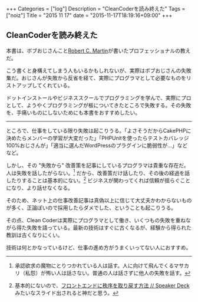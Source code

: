 +++
Categories = ["log"]
Description = "CleanCoderを読み終えた"
Tags = ["noiz"]
Title = "2015 11 17"
date = "2015-11-17T18:19:16+09:00"
+++

## CleanCoderを読み終えた
本書は、ボブおじさんこと[Robert C. Martin](https://twitter.com/unclebobmartin)が書いたプロフェッショナルの教えだ。

こう書くと身構えてしまう人もいるかもしれないが、実際はボブおじさんの失敗集だ。おじさんが失敗から反省を経て、実際にプログラマとして必要なものをリストアップしてくれている。

ドットインストールやビジネススクールでプログラミングを学んで、実際にプロとして、ようやくプログラミングが板についてきたところで失敗する。その失敗を、手痛いものにしないためにも本書をおすすめしたい。

----

ところで、仕事をしている限り失敗は起こりうる。「よさそうだからCakePHPに決めたらメンバーの学習が大変だった」「PHPUnitを使ったらテストカバレッジ100%おじさんが」「適当に選んだWordPressのプラグインに脆弱性が…」などなど。

しかし、その "失敗から" 改善策を記事にしているプログラマは貴重な存在だ。人は失敗を話したがらない。[^1] だから、改善策だけ話したり、その後の経過を話したりすることは基本的にない。[^2] ビジネスが関わってくれば信頼が揺らぐことになり、より話せなくなる。

そのため、ネット上の仕事改善記事は真偽以上に信じて大丈夫かわからないものが多く、正論ぽいので採用したらダメでした、ということも起こりうる。

その点、Clean Coderは実際にプログラマとして働き、いくつもの失敗を重ねながら得た失敗を語っている。最新の技術はすぐに古くなるが、経験から得られた教訓は古くなりにくい。

技術は何とかなっているけど、仕事の進め方がうまくいってない人におすすめ。

[^1]: 承認欲求の魔物にとりつかれている人は話す。人に向けて飛んでくるマサカリ（私怨）が怖い人は話さない。普通の人は話さずに他人の失敗を話す。

[^2]: 基本的にないので、[フロントエンドに秩序を取り戻す方法 // Speaker Deck](https://speakerdeck.com/fand/hurontoendonizhi-xu-woqu-rili-sufang-fa)みたいなスライド出されると神だと思う。